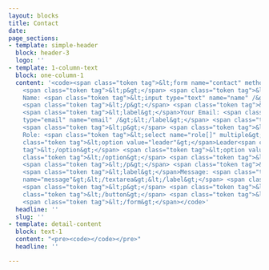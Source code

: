 ```yaml
---
layout: blocks
title: Contact
date: 
page_sections:
- template: simple-header
  block: header-3
  logo: ''
- template: 1-column-text
  block: one-column-1
  content: '<code><span class="token tag">&lt;form name="contact" method="POST" data-netlify="true"&gt;</span>
    <span class="token tag">&lt;p&gt;</span> <span class="token tag">&lt;label&gt;</span>Your
    Name: <span class="token tag">&lt;input type="text" name="name" /&gt;&lt;/label&gt;</span>
    <span class="token tag">&lt;/p&gt;</span> <span class="token tag">&lt;p&gt;</span>
    <span class="token tag">&lt;label&gt;</span>Your Email: <span class="token tag">&lt;input
    type="email" name="email" /&gt;&lt;/label&gt;</span> <span class="token tag">&lt;/p&gt;</span>
    <span class="token tag">&lt;p&gt;</span> <span class="token tag">&lt;label&gt;</span>Your
    Role: <span class="token tag">&lt;select name="role[]" multiple&gt;</span> <span
    class="token tag">&lt;option value="leader"&gt;</span>Leader<span class="token
    tag">&lt;/option&gt;</span> <span class="token tag">&lt;option value="follower"&gt;</span>Follower<span
    class="token tag">&lt;/option&gt;</span> <span class="token tag">&lt;/select&gt;&lt;/label&gt;</span>
    <span class="token tag">&lt;/p&gt;</span> <span class="token tag">&lt;p&gt;</span>
    <span class="token tag">&lt;label&gt;</span>Message: <span class="token tag">&lt;textarea
    name="message"&gt;&lt;/textarea&gt;&lt;/label&gt;</span> <span class="token tag">&lt;/p&gt;</span>
    <span class="token tag">&lt;p&gt;</span> <span class="token tag">&lt;button type="submit"&gt;</span>Send<span
    class="token tag">&lt;/button&gt;</span> <span class="token tag">&lt;/p&gt;</span>
    <span class="token tag">&lt;/form&gt;</span></code>'
  headline: ''
  slug: ''
- template: detail-content
  block: text-1
  content: "<pre><code></code></pre>"
  headline: ''

---
```

